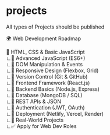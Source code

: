 # projects
All types of Projects should be published

🌍 Web Development Roadmap

📂 HTML, CSS & Basic JavaScript  
∟📂 Advanced JavaScript (ES6+)  
 ∟📂 DOM Manipulation & Events  
  ∟📂 Responsive Design (Flexbox, Grid)  
   ∟📂 Version Control (Git & GitHub)  
    ∟📂 Frontend Framework (React.js)  
     ∟📂 Backend Basics (Node.js, Express)  
      ∟📂 Database (MongoDB / SQL)  
       ∟📂 REST APIs & JSON  
        ∟📂 Authentication (JWT, OAuth)  
         ∟📂 Deployment (Netlify, Vercel, Render)  
          ∟📂 Real-World Projects  
           ∟✅ Apply for Web Dev Roles
